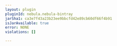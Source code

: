 ```yaml
---
layout: plugin
pluginId: nebula.nebula-bintray
jarSha1: ca3e7f43a23b23ee9bbcfd42e89cb60df66f4b91
isJarAvailable: true
error: NONE
violations: []

---
```

